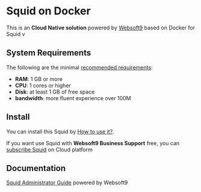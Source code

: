 # Squid on Docker  

This is an **Cloud Native solution** powered by [Websoft9](https://www.websoft9.com) based on Docker for Squid v

## System Requirements

The following are the minimal [recommended requirements](https://hub.docker.com/r/datadog/squid):

* **RAM**: 1 GB or more
* **CPU**: 1 cores or higher
* **Disk**: at least 1 GB of free space
* **bandwidth**: more fluent experience over 100M  

## Install

You can install this Squid by [How to use it?](https://github.com/Websoft9/docker-library#how-to-use-it).   

If you want use Squid with **Websoft9 Business Support** free, you can [subscribe Squid](https://www.websoft9.com/apps) on Cloud platform

## Documentation

[Squid Administrator Guide](https://support.websoft9.com/docs/squid) powered by Websoft9
